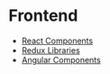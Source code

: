 # Frontend

 - [React Components](https://github.com/brillout/awesome-react-components)
 - [Redux Libraries](https://github.com/brillout/awesome-redux)
 - [Angular Components](https://github.com/brillout/awesome-angular-components)
